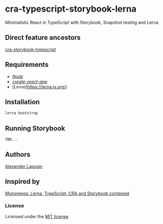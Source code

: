 # cra-typescript-storybook-lerna
Minimalistic React in TypeScript with Storybook, Snapshot testing and Lerna

## Direct feature ancestors

[cra-storybook-typescript](https://github.com/softspider/cra-storybook-typescript)

## Requirements

* [*Node*](https://nodejs.org/en/download/package-manager/)
* [*create-react-app*](https://facebook.github.io/create-react-app/)
* [*Lerna*]https://lerna.js.org/)

## Installation

```sh
lerna bootstrap
```

## Running Storybook

```sh
TBD...
```

## Authors

[Alexander Lapygin](https://github.com/AlexanderLapygin)

## Inspired by

[Monorepos: Lerna, TypeScript, CRA and Storybook combined](https://dev.to/shnydercom/monorepos-lerna-typescript-cra-and-storybook-combined-4hli)

### License

Licensed under the [MIT license](./LICENSE). 

